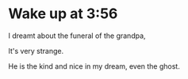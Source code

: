 # Wake up at 3:56

I dreamt about the funeral of the grandpa,

It's very strange.

He is the kind and nice in my dream, even the ghost.
